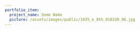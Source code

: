 ```yaml
---
portfolio_item:
  project_name: Some Name
  picture: /assets/images/public/1035_e_8th_010320_06.jpg
---
```

